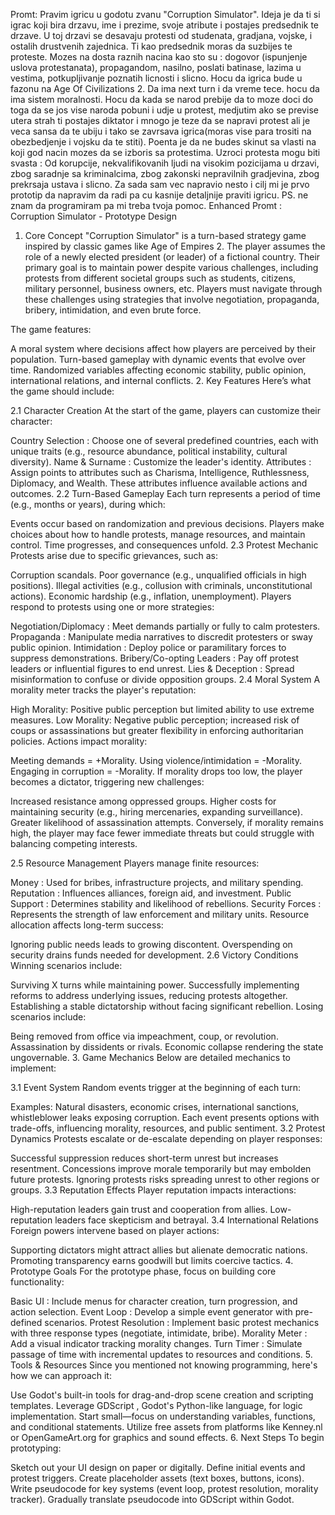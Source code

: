 Promt: Pravim igricu u godotu zvanu "Corruption Simulator". Ideja je da ti si igrac koji bira drzavu, ime i prezime, svoje atribute i postajes predsednik te drzave. U toj drzavi se desavaju protesti od studenata, gradjana, vojske, i ostalih drustvenih zajednica. Ti kao predsednik moras da suzbijes te proteste. Mozes na dosta raznih nacina kao sto su : dogovor (ispunjenje uslova protestanata), propagandom, nasilno, poslati batinase, lazima u vestima, potkupljivanje poznatih licnosti i slicno. Hocu da igrica bude u fazonu na Age Of Civilizations 2. Da ima next turn i da vreme tece. hocu da ima sistem moralnosti. Hocu da kada se narod prebije da to moze doci do toga da se jos vise naroda pobuni i udje u protest, medjutim ako se previse utera strah ti postajes diktator i mnogo je teze da se napravi protest ali je veca sansa da te ubiju i tako se  zavrsava igrica(moras vise para trositi na obezbedjenje i vojsku da te stiti). Poenta je da ne budes skinut sa vlasti na koji god nacin mozes da se izboris sa protestima. Uzroci protesta mogu biti svasta : Od korupcije, nekvalifikovanih ljudi na visokim pozicijama u drzavi, zbog saradnje sa kriminalcima, zbog zakonski nepravilnih gradjevina, zbog prekrsaja ustava i slicno. Za sada sam vec napravio nesto i cilj mi je prvo prototip da napravim da radi pa cu kasnije detaljnije praviti igricu. PS. ne znam da programiram pa mi treba tvoja pomoc.
Enhanced Promt : Corruption Simulator - Prototype Design
1. Core Concept
"Corruption Simulator" is a turn-based strategy game inspired by classic games like Age of Empires 2. The player assumes the role of a newly elected president (or leader) of a fictional country. Their primary goal is to maintain power despite various challenges, including protests from different societal groups such as students, citizens, military personnel, business owners, etc. Players must navigate through these challenges using strategies that involve negotiation, propaganda, bribery, intimidation, and even brute force.

The game features:

A moral system where decisions affect how players are perceived by their population.
Turn-based gameplay with dynamic events that evolve over time.
Randomized variables affecting economic stability, public opinion, international relations, and internal conflicts.
2. Key Features
Here’s what the game should include:

2.1 Character Creation
At the start of the game, players can customize their character:

Country Selection : Choose one of several predefined countries, each with unique traits (e.g., resource abundance, political instability, cultural diversity).
Name & Surname : Customize the leader's identity.
Attributes : Assign points to attributes such as Charisma, Intelligence, Ruthlessness, Diplomacy, and Wealth. These attributes influence available actions and outcomes.
2.2 Turn-Based Gameplay
Each turn represents a period of time (e.g., months or years), during which:

Events occur based on randomization and previous decisions.
Players make choices about how to handle protests, manage resources, and maintain control.
Time progresses, and consequences unfold.
2.3 Protest Mechanic
Protests arise due to specific grievances, such as:

Corruption scandals.
Poor governance (e.g., unqualified officials in high positions).
Illegal activities (e.g., collusion with criminals, unconstitutional actions).
Economic hardship (e.g., inflation, unemployment).
Players respond to protests using one or more strategies:

Negotiation/Diplomacy : Meet demands partially or fully to calm protesters.
Propaganda : Manipulate media narratives to discredit protesters or sway public opinion.
Intimidation : Deploy police or paramilitary forces to suppress demonstrations.
Bribery/Co-opting Leaders : Pay off protest leaders or influential figures to end unrest.
Lies & Deception : Spread misinformation to confuse or divide opposition groups.
2.4 Moral System
A morality meter tracks the player's reputation:

High Morality: Positive public perception but limited ability to use extreme measures.
Low Morality: Negative public perception; increased risk of coups or assassinations but greater flexibility in enforcing authoritarian policies.
Actions impact morality:

Meeting demands = +Morality.
Using violence/intimidation = -Morality.
Engaging in corruption = -Morality.
If morality drops too low, the player becomes a dictator, triggering new challenges:

Increased resistance among oppressed groups.
Higher costs for maintaining security (e.g., hiring mercenaries, expanding surveillance).
Greater likelihood of assassination attempts.
Conversely, if morality remains high, the player may face fewer immediate threats but could struggle with balancing competing interests.

2.5 Resource Management
Players manage finite resources:

Money : Used for bribes, infrastructure projects, and military spending.
Reputation : Influences alliances, foreign aid, and investment.
Public Support : Determines stability and likelihood of rebellions.
Security Forces : Represents the strength of law enforcement and military units.
Resource allocation affects long-term success:

Ignoring public needs leads to growing discontent.
Overspending on security drains funds needed for development.
2.6 Victory Conditions
Winning scenarios include:

Surviving X turns while maintaining power.
Successfully implementing reforms to address underlying issues, reducing protests altogether.
Establishing a stable dictatorship without facing significant rebellion.
Losing scenarios include:

Being removed from office via impeachment, coup, or revolution.
Assassination by dissidents or rivals.
Economic collapse rendering the state ungovernable.
3. Game Mechanics
Below are detailed mechanics to implement:

3.1 Event System
Random events trigger at the beginning of each turn:

Examples: Natural disasters, economic crises, international sanctions, whistleblower leaks exposing corruption.
Each event presents options with trade-offs, influencing morality, resources, and public sentiment.
3.2 Protest Dynamics
Protests escalate or de-escalate depending on player responses:

Successful suppression reduces short-term unrest but increases resentment.
Concessions improve morale temporarily but may embolden future protests.
Ignoring protests risks spreading unrest to other regions or groups.
3.3 Reputation Effects
Player reputation impacts interactions:

High-reputation leaders gain trust and cooperation from allies.
Low-reputation leaders face skepticism and betrayal.
3.4 International Relations
Foreign powers intervene based on player actions:

Supporting dictators might attract allies but alienate democratic nations.
Promoting transparency earns goodwill but limits coercive tactics.
4. Prototype Goals
For the prototype phase, focus on building core functionality:

Basic UI : Include menus for character creation, turn progression, and action selection.
Event Loop : Develop a simple event generator with pre-defined scenarios.
Protest Resolution : Implement basic protest mechanics with three response types (negotiate, intimidate, bribe).
Morality Meter : Add a visual indicator tracking morality changes.
Turn Timer : Simulate passage of time with incremental updates to resources and conditions.
5. Tools & Resources
Since you mentioned not knowing programming, here's how we can approach it:

Use Godot's built-in tools for drag-and-drop scene creation and scripting templates.
Leverage GDScript , Godot's Python-like language, for logic implementation. Start small—focus on understanding variables, functions, and conditional statements.
Utilize free assets from platforms like Kenney.nl or OpenGameArt.org for graphics and sound effects.
6. Next Steps
To begin prototyping:

Sketch out your UI design on paper or digitally.
Define initial events and protest triggers.
Create placeholder assets (text boxes, buttons, icons).
Write pseudocode for key systems (event loop, protest resolution, morality tracker).
Gradually translate pseudocode into GDScript within Godot.
